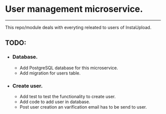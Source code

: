 # User management microservice.
---
This repo/module deals with everyting releated to users of InstaUpload.

## TODO:
- ### Database.
	- Add PostgreSQL database for this microservice.
	- Add migration for users table.
- ### Create user.
	- Add test to test the functionality to create user.
	- Add code to add user in database.
	- Post user creation an varification email has to be send to user.
